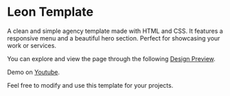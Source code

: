 # Leon Template

A clean and simple agency template made with HTML and CSS. It features a responsive menu and a beautiful hero section. Perfect for showcasing your work or services.

You can explore and view the page through the following [Design Preview](https://abdulghani99i.github.io/design-leon-template).

Demo on [Youtube](https://youtu.be/eeanbhxXkus?feature=shared).

Feel free to modify and use this template for your projects.
